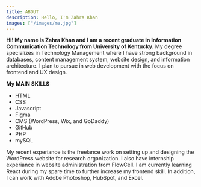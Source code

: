 ```yaml
---
title: ABOUT
description: Hello, I'm Zahra Khan
images: ["/images/me.jpg"]
---
```



**Hi! My name is Zahra Khan and I am a recent graduate in Information Communication Technology from University of Kentucky.** My degree specializes in Technology Management where I have strong background in databases, content management system, website design, and information architecture. I plan to pursue in web development with the focus on frontend and UX design. 

**My MAIN SKILLS**
* HTML
* CSS
* Javascript
* Figma
* CMS (WordPress, Wix, and GoDaddy)
* GitHub
* PHP
* mySQL

My recent experiance is the freelance work on setting up and designing the WordPress website for research organization. I also have internship experiance in website administration from FlowCell. I am currently learning React during my spare time to further increase my frontend skill. In addition, I can work with Adobe Photoshop, HubSpot, and Excel. 
